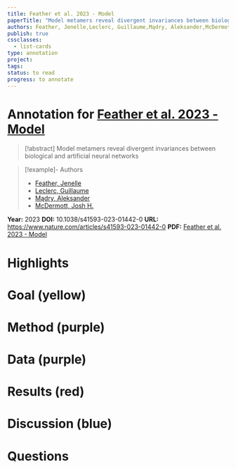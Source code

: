 ```yaml
---
title: Feather et al. 2023 - Model
paperTitle: "Model metamers reveal divergent invariances between biological and artificial neural networks"
authors: Feather, Jenelle,Leclerc, Guillaume,Mądry, Aleksander,McDermott, Josh H.
publish: true
cssclasses:
  - list-cards
type: annotation
project:
tags:
status: to read
progress: to annotate
---
```

# Annotation for [Feather et al. 2023 - Model](Papers/References/Feather%20et%20al.%202023%20-%20Model)

> [!abstract] Model metamers reveal divergent invariances between biological and artificial neural networks

> [!example]- Authors
> - [Feather, Jenelle](Feather%2C%20Jenelle)
> - [Leclerc, Guillaume](Leclerc%2C%20Guillaume)
> - [Mądry, Aleksander](M%C4%85dry%2C%20Aleksander)
> - [McDermott, Josh H.](McDermott%2C%20Josh%20H.)

**Year:** 2023
**DOI:** 10.1038/s41593-023-01442-0
**URL:** https://www.nature.com/articles/s41593-023-01442-0
**PDF:** [Feather et al. 2023 - Model](Papers/PDFs/Feather%20et%20al.%202023%20-%20Model%20metamers%20reveal%20divergent%20invariances%20between%20biological%20and%20artificial%20neural%20networks.pdf)

# Highlights


# Goal (yellow)


# Method (purple)


# Data (purple)


# Results (red)


# Discussion (blue)


# Questions

